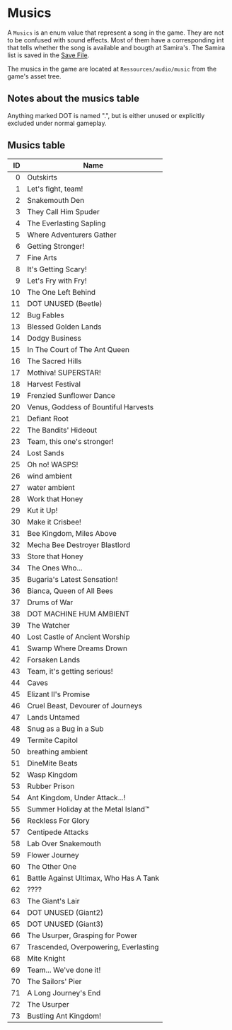 # Musics

A `Musics` is an enum value that represent a song in the game. They are not to be confused with sound effects. Most of them have a corresponding int that tells whether the song is available and bougth at Samira's. The Samira list is saved in the [Save File](../External%20data%20format/Save%20File.md). 

The musics in the game are located at `Ressources/audio/music` from the game's asset tree.

## Notes about the musics table

Anything marked DOT is named ".", but is either unused or explicitly excluded under normal gameplay.

## Musics table

|ID|Name|
|--:|----|
|0|Outskirts|
|1|Let's fight, team!|
|2|Snakemouth Den|
|3|They Call Him Spuder|
|4|The Everlasting Sapling|
|5|Where Adventurers Gather|
|6|Getting Stronger!|
|7|Fine Arts|
|8|It's Getting Scary!|
|9|Let's Fry with Fry!|
|10|The One Left Behind|
|11|DOT UNUSED (Beetle)|
|12|Bug Fables|
|13|Blessed Golden Lands|
|14|Dodgy Business|
|15|In The Court of The Ant Queen|
|16|The Sacred Hills|
|17|Mothiva! SUPERSTAR!|
|18|Harvest Festival|
|19|Frenzied Sunflower Dance|
|20|Venus, Goddess of Bountiful Harvests|
|21|Defiant Root|
|22|The Bandits' Hideout|
|23|Team, this one's stronger!|
|24|Lost Sands|
|25|Oh no! WASPS!|
|26|wind ambient|
|27|water ambient|
|28|Work that Honey|
|29|Kut it Up!|
|30|Make it Crisbee!|
|31|Bee Kingdom, Miles Above|
|32|Mecha Bee Destroyer Blastlord|
|33|Store that Honey|
|34|The Ones Who...|
|35|Bugaria's Latest Sensation!|
|36|Bianca, Queen of All Bees|
|37|Drums of War|
|38|DOT MACHINE HUM AMBIENT|
|39|The Watcher|
|40|Lost Castle of Ancient Worship|
|41|Swamp Where Dreams Drown|
|42|Forsaken Lands|
|43|Team, it's getting serious!|
|44|Caves|
|45|Elizant II's Promise|
|46|Cruel Beast, Devourer of Journeys|
|47|Lands Untamed|
|48|Snug as a Bug in a Sub|
|49|Termite Capitol|
|50|breathing ambient|
|51|DineMite Beats|
|52|Wasp Kingdom|
|53|Rubber Prison|
|54|Ant Kingdom, Under Attack...!|
|55|Summer Holiday at the Metal Island™|
|56|Reckless For Glory|
|57|Centipede Attacks|
|58|Lab Over Snakemouth|
|59|Flower Journey|
|60|The Other One|
|61|Battle Against Ultimax, Who Has A Tank|
|62|????|
|63|The Giant's Lair|
|64|DOT UNUSED (Giant2)|
|65|DOT UNUSED (Giant3)|
|66|The Usurper, Grasping for Power|
|67|Trascended, Overpowering, Everlasting|
|68|Mite Knight|
|69|Team... We've done it!|
|70|The Sailors' Pier|
|71|A Long Journey's End|
|72|The Usurper|
|73|Bustling Ant Kingdom!|
